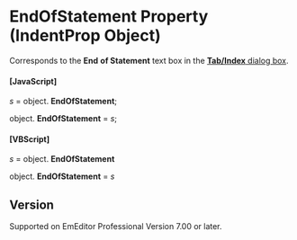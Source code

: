 # EndOfStatement Property (IndentProp Object)

Corresponds to the **End**
**of Statement** text box in the
[**Tab/Index** dialog box](../../dlg/properties/general/indent/index).

#### \[JavaScript\]

_s_ = object. **EndOfStatement**;

object. **EndOfStatement** = _s_;

#### \[VBScript\]

_s_ = object. **EndOfStatement**

object. **EndOfStatement** = _s_

## Version

Supported on EmEditor Professional Version 7.00 or later.